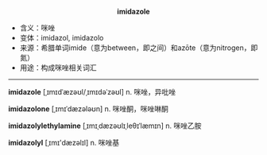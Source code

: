 
**<center>imidazole</center>**

- <span class="definition">含义：咪唑</span>
- <span class="definition">变体：imidazol, imidazolo</span>
- <span class="definition">来源：希腊单词imide（意为between，即之间）和azōte（意为nitrogen，即氮）</span>
- <span class="definition">用途：构成咪唑相关词汇</span>

---

<span class="vocabulary">**imidazole**</span> [ˌɪmɪdˈæzəʊl/ˌɪmɪdəˈzəʊl] n. 咪唑，异吡唑

<span class="vocabulary">**imidazolone**</span> [ˌɪmɪˈdæzələʊn] n. 咪唑酮，咪唑啉酮

<span class="vocabulary">**imidazolylethylamine**</span> [ˌɪmɪˌdæzəʊlɪˌleθɪˈlæmɪn] n. 咪唑乙胺

<span class="vocabulary">**imidazolyl**</span> [ˌɪmɪ'dæzəlɪl] n. 咪唑基

